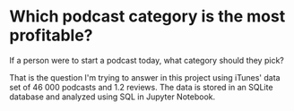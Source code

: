 # Which podcast category is the most profitable?

If a person were to start a podcast today, what category should they pick? <br>

That is the question I'm trying to answer in this project using iTunes' data set of 46 000 podcasts and 1.2 reviews. The data is stored in an SQLite database and analyzed using SQL in Jupyter Notebook.
